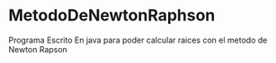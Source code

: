# MetodoDeNewtonRaphson
Programa Escrito En java para poder calcular raices con el metodo de Newton Rapson
